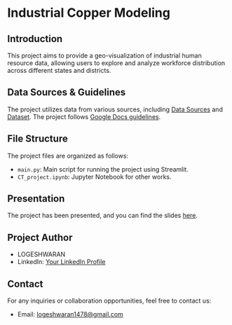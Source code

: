 # Industrial Copper Modeling

## Introduction

This project aims to provide a geo-visualization of industrial human resource data, allowing users to explore and analyze workforce distribution across different states and districts.

## Data Sources & Guidelines

The project utilizes data from various sources, including [Data Sources](https://docs.google.com/document/d/1nWKUnD6F76F1AtGFEjyfIVH9oxcBUU1N/edit) and [Dataset](https://docs.google.com/spreadsheets/d/18eR6DBe5TMWU9FnIewaGtsepDbV4BOyr/edit#gid=462557918). The project follows [Google Docs guidelines](https://docs.google.com/document/d/1nWKUnD6F76F1AtGFEjyfIVH9oxcBUU1N/edit).

## File Structure

The project files are organized as follows:

- `main.py`: Main script for running the project using Streamlit.
- `CT_project.ipynb`: Jupyter Notebook for other works.

## Presentation

The project has been presented, and you can find the slides [here](https://docs.google.com/presentation/d/1FOz7DbPxNJeQrLPPQkjlkOjVWrC3RsZ3/edit?usp=sharing&ouid=110445932469407458454&rtpof=true&sd=true).

## Project Author

- LOGESHWARAN
- LinkedIn: [Your LinkedIn Profile](https://www.linkedin.com/in/logeshwarandatapro/)

## Contact

For any inquiries or collaboration opportunities, feel free to contact us:

- Email: logeshwaran1478@gmail.com
